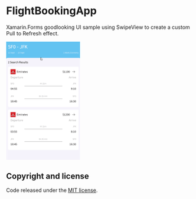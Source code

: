 # FlightBookingApp

Xamarin.Forms goodlooking UI sample using SwipeView to create a custom Pull to Refresh effect.

<img src="images/swipe-lottie.gif" Width="200" />

## Copyright and license

Code released under the [MIT license](https://opensource.org/licenses/MIT).